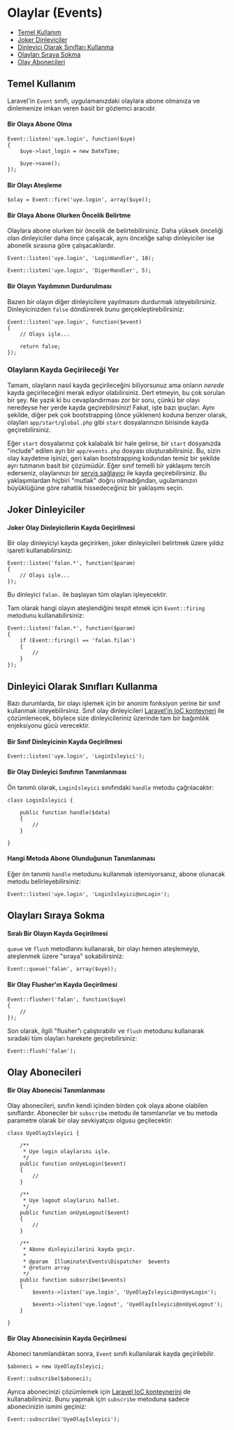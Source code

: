 # Olaylar (Events)

- [Temel Kullanım](#basic-usage)
- [Joker Dinleyiciler](#wildcard-listeners)
- [Dinleyici Olarak Sınıfları Kullanma](#using-classes-as-listeners)
- [Olayları Sıraya Sokma](#queued-events)
- [Olay Abonecileri](#event-subscribers)

<a name="basic-usage"></a>
## Temel Kullanım

Laravel'in `Event` sınıfı, uygulamanızdaki olaylara abone olmanıza ve dinlemenize imkan veren basit bir gözlemci aracıdır.

#### Bir Olaya Abone Olma

	Event::listen('uye.login', function($uye)
	{
		$uye->last_login = new DateTime;

		$uye->save();
	});

#### Bir Olayı Ateşleme

	$olay = Event::fire('uye.login', array($uye));

#### Bir Olaya Abone Olurken Öncelik Belirtme

Olaylara abone olurken bir öncelik de belirtebilirsiniz. Daha yüksek önceliği olan dinleyiciler daha önce çalışacak, aynı önceliğe sahip dinleyiciler ise abonelik sırasına göre çalışacaklardır.

	Event::listen('uye.login', 'LoginHandler', 10);

	Event::listen('uye.login', 'DigerHandler', 5);

#### Bir Olayın Yayılımının Durdurulması

Bazen bir olayın diğer dinleyicilere yayılmasını durdurmak isteyebilirsiniz. Dinleyicinizden `false` döndürerek bunu gerçekleştirebilirsiniz:

	Event::listen('uye.login', function($event)
	{
		// Olayı işle...

		return false;
	});

### Olayların Kayda Geçirileceği Yer

Tamam, olayların nasıl kayda geçirileceğini biliyorsunuz ama onların _nerede_ kayda geçirileceğini merak ediyor olabilirsiniz. Dert etmeyin, bu çok sorulan bir şey. Ne yazık ki bu cevaplandırması zor bir soru, çünkü bir olayı neredeyse her yerde kayda geçirebilirsiniz! Fakat, işte bazı ipuçları. Aynı şekilde, diğer pek çok bootstrapping (önce yüklenen) koduna benzer olarak, olayları `app/start/global.php` gibi `start` dosyalarınızın birisinde kayda geçirebilirsiniz.

Eğer `start` dosyalarınız çok kalabalık bir hale gelirse, bir `start` dosyanızda "include" edilen ayrı bir `app/events.php` dosyası oluşturabilirsiniz. Bu, sizin olay kaydetme işinizi, geri kalan bootstrapping kodundan temiz bir şekilde ayrı tutmanın basit bir çözümüdür. Eğer sınıf temelli bir yaklaşımı tercih ederseniz, olaylarınızı bir [servis sağlayıcı](/docs/ioc#service-providers) ile kayda geçirebilirsiniz. Bu yaklaşımlardan hiçbiri "mutlak" doğru olmadığından, ugulamanızın büyüklüğüne göre rahatlık hissedeceğiniz bir yaklaşımı seçin.

<a name="wildcard-listeners"></a>
## Joker Dinleyiciler

#### Joker Olay Dinleyicilerin Kayda Geçirilmesi

Bir olay dinleyiciyi kayda geçirirken, joker dinleyicileri belirtmek üzere yıldız işareti kullanabilirsiniz:

	Event::listen('falan.*', function($param)
	{
		// Olayı işle...
	});

Bu dinleyici `falan.` ile başlayan tüm olayları işleyecektir.

Tam olarak hangi olayın ateşlendiğini tespit etmek için `Event::firing` metodunu kullanabilirsiniz:

	Event::listen('falan.*', function($param)
	{
		if (Event::firing() == 'falan.filan')
		{
			//
		}
	});

<a name="using-classes-as-listeners"></a>
## Dinleyici Olarak Sınıfları Kullanma

Bazı durumlarda, bir olayı işlemek için bir anonim fonksiyon yerine bir sınıf kullanmak isteyebilirsiniz. Sınıf olay dinleyicileri [Laravel'in IoC konteyneri](/docs/ioc) ile çözümlenecek, böylece size dinleyicileriniz üzerinde tam bir bağımlılık enjeksiyonu gücü verecektir.

#### Bir Sınıf Dinleyicinin Kayda Geçirilmesi

	Event::listen('uye.login', 'LoginIsleyici');

#### Bir Olay Dinleyici Sınıfının Tanımlanması

Ön tanımlı olarak, `LoginIsleyici` sınıfındaki `handle` metodu çağrılacaktır:

	class LoginIsleyici {

		public function handle($data)
		{
			//
		}

	}

#### Hangi Metoda Abone Olunduğunun Tanımlanması

Eğer ön tanımlı `handle` metodunu kullanmak istemiyorsanız, abone olunacak metodu belirleyebilirsiniz:

	Event::listen('uye.login', 'LoginIsleyici@onLogin');

<a name="queued-events"></a>
## Olayları Sıraya Sokma

#### Sıralı Bir Olayın Kayda Geçirilmesi

`queue` ve `flush` metodlarını kullanarak, bir olayı hemen ateşlemeyip, ateşlenmek üzere "sıraya" sokabilirsiniz:

	Event::queue('falan', array($uye));

#### Bir Olay Flusher'ın Kayda Geçirilmesi

	Event::flusher('falan', function($uye)
	{
		//
	});

Son olarak, ilgili "flusher"ı çalıştırabilir ve `flush` metodunu kullanarak sıradaki tüm olayları harekete geçirebilirsiniz:

	Event::flush('falan');

<a name="event-subscribers"></a>
## Olay Abonecileri

#### Bir Olay Abonecisi Tanımlanması

Olay abonecileri, sınıfın kendi içinden birden çok olaya abone olabilen sınıflardır. Aboneciler bir `subscribe` metodu ile tanımlanırlar ve bu metoda parametre olarak bir olay sevkiyatçısı olgusu geçilecektir:

	class UyeOlayIsleyici {

		/**
		 * Uye login olaylarını işle.
		 */
		public function onUyeLogin($event)
		{
			//
		}

		/**
		 * Uye logout olaylarını hallet.
		 */
		public function onUyeLogout($event)
		{
			//
		}

		/**
		 * Abone dinleyicilerini kayda geçir.
		 *
		 * @param  Illuminate\Events\Dispatcher  $events
		 * @return array
		 */
		public function subscribe($events)
		{
			$events->listen('uye.login', 'UyeOlayIsleyici@onUyeLogin');

			$events->listen('uye.logout', 'UyeOlayIsleyici@onUyeLogout');
		}

	}

#### Bir Olay Abonecisinin Kayda Geçirilmesi

Aboneci tanımlandıktan sonra, `Event` sınıfı kullanılarak kayda geçirilebilir.

	$aboneci = new UyeOlayIsleyici;

	Event::subscribe($aboneci);

Ayrıca abonecinizi çözümlemek için [Laravel IoC konteynerini](/docs/ioc) de kullanabilirsiniz. Bunu yapmak için `subscribe` metoduna sadece abonecinizin ismini geçiniz:

	Event::subscribe('UyeOlayIsleyici');
